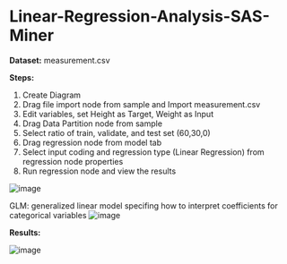 # Linear-Regression-Analysis-SAS-Miner

**Dataset:** measurement.csv 

**Steps:**
1. Create Diagram
2. Drag file import node from sample and Import measurement.csv
3. Edit variables, set Height as Target, Weight as Input
4. Drag Data Partition node from sample
5. Select ratio of train, validate, and test set (60,30,0)
6. Drag regression node from model tab 
7. Select input coding and regression type (Linear Regression) from regression node properties
8. Run regression node and view the results


![image](https://user-images.githubusercontent.com/98597962/160177898-10189b92-f161-4437-b26a-e9dd946a38ef.png)

GLM: generalized linear model specifing how to interpret coefficients for categorical variables
![image](https://user-images.githubusercontent.com/98597962/160178028-8b6c1e6a-e54c-46eb-a80f-6b9d9ed84cd9.png)

**Results:**

![image](https://user-images.githubusercontent.com/98597962/160179523-df42cf2b-4e84-4d40-9b84-d05cbb56e89b.png)
